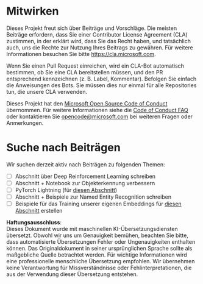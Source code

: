 # Mitwirken

Dieses Projekt freut sich über Beiträge und Vorschläge. Die meisten Beiträge erfordern, dass Sie einer Contributor License Agreement (CLA) zustimmen, in der erklärt wird, dass Sie das Recht haben, und tatsächlich auch, uns die Rechte zur Nutzung Ihres Beitrags zu gewähren. Für weitere Informationen besuchen Sie bitte https://cla.microsoft.com.

Wenn Sie einen Pull Request einreichen, wird ein CLA-Bot automatisch bestimmen, ob Sie eine CLA bereitstellen müssen, und den PR entsprechend kennzeichnen (z. B. Label, Kommentar). Befolgen Sie einfach die Anweisungen des Bots. Sie müssen dies nur einmal für alle Repositories tun, die unsere CLA verwenden.

Dieses Projekt hat den [Microsoft Open Source Code of Conduct](https://opensource.microsoft.com/codeofconduct/) übernommen. Für weitere Informationen siehe die [Code of Conduct FAQ](https://opensource.microsoft.com/codeofconduct/faq/) oder kontaktieren Sie [opencode@microsoft.com](mailto:opencode@microsoft.com) bei weiteren Fragen oder Anmerkungen.

# Suche nach Beiträgen

Wir suchen derzeit aktiv nach Beiträgen zu folgenden Themen:

- [ ] Abschnitt über Deep Reinforcement Learning schreiben
- [ ] Abschnitt + Notebook zur Objekterkennung verbessern
- [ ] PyTorch Lightning (für [diesen Abschnitt](https://github.com/microsoft/AI-For-Beginners/blob/main/3-NeuralNetworks/05-Frameworks/README.md))
- [ ] Abschnitt + Beispiele zur Named Entity Recognition schreiben
- [ ] Beispiele für das Training unserer eigenen Embeddings für [diesen Abschnitt](https://github.com/microsoft/AI-For-Beginners/tree/main/5-NLP/15-LanguageModeling) erstellen

**Haftungsausschluss**:  
Dieses Dokument wurde mit maschinellen KI-Übersetzungsdiensten übersetzt. Obwohl wir uns um Genauigkeit bemühen, beachten Sie bitte, dass automatisierte Übersetzungen Fehler oder Ungenauigkeiten enthalten können. Das Originaldokument in seiner ursprünglichen Sprache sollte als maßgebliche Quelle betrachtet werden. Für wichtige Informationen wird eine professionelle menschliche Übersetzung empfohlen. Wir übernehmen keine Verantwortung für Missverständnisse oder Fehlinterpretationen, die aus der Verwendung dieser Übersetzung entstehen.